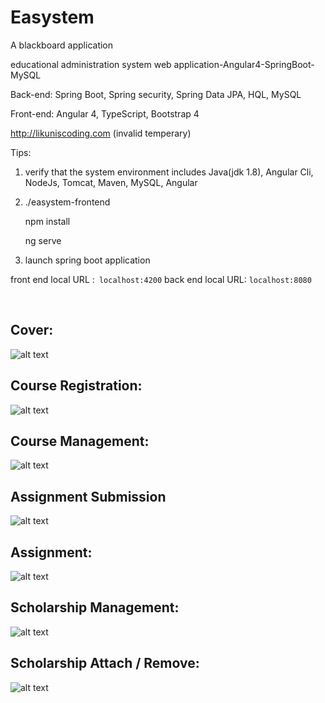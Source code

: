 # Easystem

A blackboard application

educational administration system web application-Angular4-SpringBoot-MySQL

Back-end: Spring Boot, Spring security, Spring Data JPA, HQL, MySQL

Front-end: Angular 4, TypeScript, Bootstrap 4

http://likuniscoding.com (invalid temperary)


Tips:

1. verify that the system environment includes Java(jdk 1.8), Angular Cli, NodeJs, Tomcat, Maven, MySQL, Angular

2.  ./easystem-frontend

    npm install

    ng serve

3. launch spring boot application

front end local URL :``` localhost:4200```
back end local URL: ```localhost:8080```


​    
## Cover:

![alt text](https://i.imgur.com/Pff7G76.png)

## Course Registration:

![alt text](https://i.imgur.com/LASicZt.png)

## Course Management:

![alt text](https://i.imgur.com/clzK7pL.png)

## Assignment Submission

![alt text](https://i.imgur.com/Sy9BSP4.png)

## Assignment:

![alt text](https://i.imgur.com/6XP41oI.png)

## Scholarship Management:

![alt text](https://i.imgur.com/QJKFRks.png)

## Scholarship Attach / Remove:

![alt text](https://i.imgur.com/EWruwTt.png)


